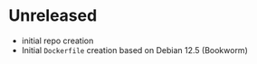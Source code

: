 # Unreleased
* initial repo creation
* Initial `Dockerfile` creation based on Debian 12.5 (Bookworm)

